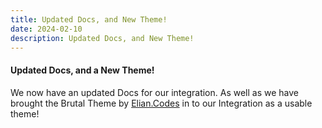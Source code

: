 ```yaml
---
title: Updated Docs, and New Theme!
date: 2024-02-10
description: Updated Docs, and New Theme!
---
```


#### Updated Docs, and a New Theme!

We now have an updated Docs for our integration.  As well as we have brought the Brutal Theme by [Elian.Codes](https://elian.codes) in to our Integration as a usable theme!